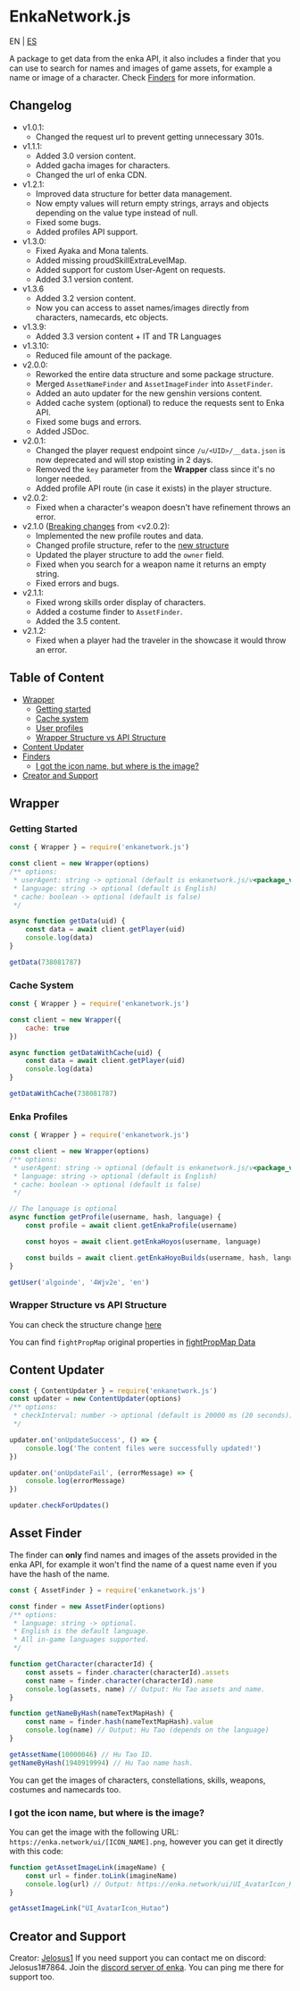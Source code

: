 # EnkaNetwork.js

EN | [ES](./README_ES.md)

A package to get data from the enka API, it also includes a finder that you can use to search for names and images of game assets, for example a name or image of a character. Check [Finders](#asset-finder) for more information.

## Changelog
- v1.0.1:
	- Changed the request url to prevent getting unnecessary 301s.
- v1.1.1:
	- Added 3.0 version content.
	- Added gacha images for characters.
	- Changed the url of enka CDN.
- v1.2.1:
	- Improved data structure for better data management.
	- Now empty values will return empty strings, arrays and objects depending on the value type instead of null.
	- Fixed some bugs.
	- Added profiles API support.
- v1.3.0:
	- Fixed Ayaka and Mona talents.
	- Added missing proudSkillExtraLevelMap.
	- Added support for custom User-Agent on requests.
	- Added 3.1 version content.
- v1.3.6
	- Added 3.2 version content.
	- Now you can access to asset names/images directly from characters, namecards, etc objects.
- v1.3.9:
	- Added 3.3 version content + IT and TR Languages
- v1.3.10: 
	- Reduced file amount of the package.
- v2.0.0:
	- Reworked the entire data structure and some package structure.
	- Merged `AssetNameFinder` and `AssetImageFinder` into `AssetFinder`.
	- Added an auto updater for the new genshin versions content.
	- Added cache system (optional) to reduce the requests sent to Enka API.
	- Fixed some bugs and errors.
	- Added JSDoc. 
- v2.0.1:
	- Changed the player request endpoint since `/u/<UID>/__data.json` is now deprecated and will stop existing in 2 days.
	- Removed the `key` parameter from the **Wrapper** class since it's no longer needed.
	- Added profile API route (in case it exists) in the player structure.
- v2.0.2:
	- Fixed when a character's weapon doesn't have refinement throws an error.
- v2.1.0 ([Breaking changes](/BREAKING_CHANGES.md) from <v2.0.2):
	- Implemented the new profile routes and data.
	- Changed profile structure, refer to the [new structure](/STRUCTURE.md)
	- Updated the player structure to add the `owner` field.
	- Fixed when you search for a weapon name it returns an empty string.
	- Fixed errors and bugs.
- v2.1.1:
	- Fixed wrong skills order display of characters.
	- Added a costume finder to `AssetFinder`.
	- Added the 3.5 content.
- v2.1.2:
	- Fixed when a player had the traveler in the showcase it would throw an error.

## Table of Content
- [Wrapper](#wrapper)
	- [Getting started](#getting-started)
	- [Cache system](#cache-system)
	- [User profiles](#user-profiles)
	- [Wrapper Structure vs API Structure](#wrapper-structure-vs-api-structure)
- [Content Updater](#content-updater)
- [Finders](#asset-finder)
	- [I got the icon name, but where is the image?](#i-got-the-icon-name-but-where-is-the-image)
- [Creator and Support](#creator-and-support) 

## Wrapper

### Getting Started

```js
const { Wrapper } = require('enkanetwork.js')

const client = new Wrapper(options)
/** options:
 * userAgent: string -> optional (default is enkanetwork.js/v<package_version>)
 * language: string -> optional (default is English)
 * cache: boolean -> optional (default is false)
 */

async function getData(uid) {
	const data = await client.getPlayer(uid)
	console.log(data)
}

getData(738081787)
```

### Cache System

```js
const { Wrapper } = require('enkanetwork.js')

const client = new Wrapper({
	cache: true
})

async function getDataWithCache(uid) {
	const data = await client.getPlayer(uid)
	console.log(data)
}

getDataWithCache(738081787)
```

### Enka Profiles

```js
const { Wrapper } = require('enkanetwork.js')

const client = new Wrapper(options)
/** options:
 * userAgent: string -> optional (default is enkanetwork.js/v<package_version>)
 * language: string -> optional (default is English)
 * cache: boolean -> optional (default is false)
 */

// The language is optional
async function getProfile(username, hash, language) {
	const profile = await client.getEnkaProfile(username)

	const hoyos = await client.getEnkaHoyos(username, language)

	const builds = await client.getEnkaHoyoBuilds(username, hash, language)
}

getUser('algoinde', '4Wjv2e', 'en')
```

### Wrapper Structure vs API Structure

You can check the structure change [here](/STRUCTURE.md)

You can find `fightPropMap` original properties in [fightPropMap Data](https://api.enka.network/#/api?id=fightprop)

## Content Updater

```js
const { ContentUpdater } = require('enkanetwork.js')
const updater = new ContentUpdater(options)
/** options:
 * checkInterval: number -> optional (default is 20000 ms (20 seconds))
 */

updater.on('onUpdateSuccess', () => {
    console.log('The content files were successfully updated!')
})

updater.on('onUpdateFail', (errorMessage) => {
    console.log(errorMessage)
})

updater.checkForUpdates()
```

## Asset Finder

The finder can **only** find names and images of the assets provided in the enka API, for example it won't find the name of a quest name even if you have the hash of the name.

```js
const { AssetFinder } = require('enkanetwork.js')

const finder = new AssetFinder(options)
/** options:
 * language: string -> optional. 
 * English is the default language.
 * All in-game languages supported.
 */

function getCharacter(characterId) {
	const assets = finder.character(characterId).assets
	const name = finder.character(characterId).name
	console.log(assets, name) // Output: Hu Tao assets and name.
} 

function getNameByHash(nameTextMapHash) {
	const name = finder.hash(nameTextMapHash).value
	console.log(name) // Output: Hu Tao (depends on the language)
}

getAssetName(10000046) // Hu Tao ID. 
getNameByHash(1940919994) // Hu Tao name hash.
```

You can get the images of characters, constellations, skills, weapons, costumes and namecards too.

### I got the icon name, but where is the image?

You can get the image with the following URL: `https://enka.network/ui/[ICON_NAME].png`, however you can get it directly with this code:

```js
function getAssetImageLink(imageName) {
	const url = finder.toLink(imagineName)
	console.log(url) // Output: https://enka.network/ui/UI_AvatarIcon_Hutao.png
}

getAssetImageLink("UI_AvatarIcon_Hutao")
```

## Creator and Support

Creator: [Jelosus1](https://github.com/Jelosus2/)
If you need support you can contact me on discord: Jelosus1#7864.
Join the [discord server of enka](https://discord.gg/eUv6gcsjqe). You can ping me there for support too.
